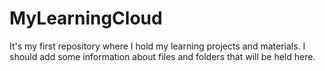 # MyLearningCloud
It's my first repository where I hold my learning projects and materials.
I should add some information about files and folders that will be held here.
